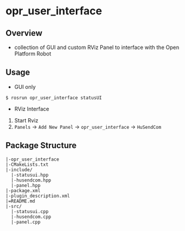 # opr_user_interface

## Overview
* collection of GUI and custom RViz Panel to interface with the Open Platform Robot

## Usage
* GUI only
```
$ rosrun opr_user_interface statusUI
```

* RViz Interface
1. Start Rviz
2. `Panels` -> `Add New Panel` -> `opr_user_interface` -> `HuSendCom`

## Package Structure
```
|-opr_user_interface
|-CMakeLists.txt
|-include/
  |-statusui.hpp
  |-husendcom.hpp
  |-panel.hpp
|-package.xml
|-plugin_description.xml
|=README.md
|-src/
  |-statusui.cpp
  |-husendcom.cpp
  |-panel.cpp
```

